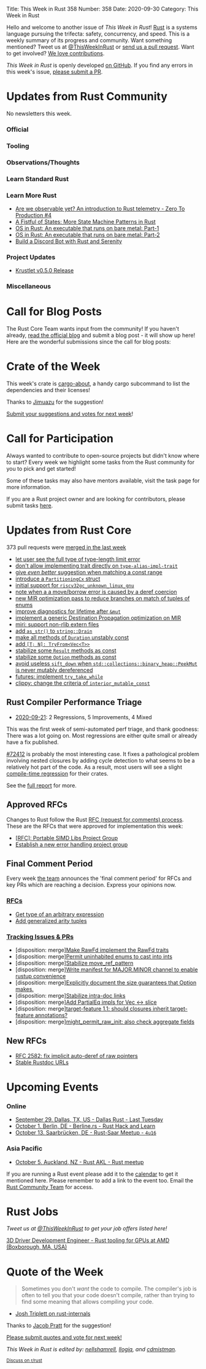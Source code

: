 Title: This Week in Rust 358
Number: 358
Date: 2020-09-30
Category: This Week in Rust

Hello and welcome to another issue of *This Week in Rust*!
[Rust](http://rust-lang.org) is a systems language pursuing the trifecta: safety, concurrency, and speed.
This is a weekly summary of its progress and community.
Want something mentioned? Tweet us at [@ThisWeekInRust](https://twitter.com/ThisWeekInRust) or [send us a pull request](https://github.com/emberian/this-week-in-rust).
Want to get involved? [We love contributions](https://github.com/rust-lang/rust/blob/master/CONTRIBUTING.md).

*This Week in Rust* is openly developed [on GitHub](https://github.com/emberian/this-week-in-rust).
If you find any errors in this week's issue, [please submit a PR](https://github.com/emberian/this-week-in-rust/pulls).

# Updates from Rust Community

No newsletters this week.

### Official

### Tooling

### Observations/Thoughts

### Learn Standard Rust

### Learn More Rust
* [Are we observable yet? An introduction to Rust telemetry - Zero To Production #4](https://www.lpalmieri.com/posts/2020-09-27-zero-to-production-4-are-we-observable-yet/)
* [A Fistful of States: More State Machine Patterns in Rust](https://deislabs.io/posts/a-fistful-of-states/)
* [OS in Rust: An executable that runs on bare metal: Part-1](https://blog.knoldus.com/os-in-rust-an-executable-that-runs-on-bare-metal-part-1/)
* [OS in Rust: An executable that runs on bare metal: Part-2](https://blog.knoldus.com/os-in-rust-an-executable-that-runs-on-bare-metal-part-2/)
* [Build a Discord Bot with Rust and Serenity](https://developers.facebook.com/blog/post/2020/09/30/build-discord-bot-with-rust-and-serenity/)

### Project Updates
* [Krustlet v0.5.0 Release](https://github.com/deislabs/krustlet/releases/tag/v0.5.0)

### Miscellaneous

# Call for Blog Posts

The Rust Core Team wants input from the community!
If you haven't already, [read the official blog](https://blog.rust-lang.org/2020/09/03/Planning-2021-Roadmap.html) and submit a blog post - it will show up here!
Here are the wonderful submissions since the call for blog posts:

# Crate of the Week

This week's crate is [cargo-about](https://crates.io/crates/cargo-about), a handy cargo subcommand to list the dependencies and their licenses!

Thanks to [Jimuazu](https://users.rust-lang.org/t/crate-of-the-week/2704/820) for the suggestion!

[Submit your suggestions and votes for next week][submit_crate]!

[submit_crate]: https://users.rust-lang.org/t/crate-of-the-week/2704

# Call for Participation

Always wanted to contribute to open-source projects but didn't know where to start?
Every week we highlight some tasks from the Rust community for you to pick and get started!

Some of these tasks may also have mentors available, visit the task page for more information.

If you are a Rust project owner and are looking for contributors, please submit tasks [here][guidelines].

[guidelines]: https://users.rust-lang.org/t/twir-call-for-participation/4821

# Updates from Rust Core

373 pull requests were [merged in the last week][merged]

[merged]: https://github.com/search?q=is%3Apr+org%3Arust-lang+is%3Amerged+merged%3A2020-09-14..2020-09-21

* [let user see the full type of type-length limit error](https://github.com/rust-lang/rust/pull/76843)
* [don't allow implementing trait directly on `type-alias-impl-trait`](https://github.com/rust-lang/rust/pull/76940)
* [give *even better* suggestion when matching a const range](https://github.com/rust-lang/rust/pull/76749)
* [introduce a `PartitioningCx` struct](https://github.com/rust-lang/rust/pull/76694)
* [initial support for `riscv32gc_unknown_linux_gnu`](https://github.com/rust-lang/rust/pull/76048)
* [note when a a move/borrow error is caused by a deref coercion](https://github.com/rust-lang/rust/pull/75304)
* [new MIR optimization pass to reduce branches on match of tuples of enums](https://github.com/rust-lang/rust/pull/75119)
* [improve diagnostics for lifetime after `&mut`](https://github.com/rust-lang/rust/pull/73595)
* [implement a generic Destination Propagation optimization on MIR](https://github.com/rust-lang/rust/pull/72632)
* [miri: support non-rlib extern files](https://github.com/rust-lang/miri/pull/1557)
* [add `as_str()` to `string::Drain`](https://github.com/rust-lang/rust/pull/76525)
* [make all methods of `Duration` unstably const](https://github.com/rust-lang/rust/pull/76335)
* [add `[T; N]: TryFrom<Vec<T>>`](https://github.com/rust-lang/rust/pull/76310)
* [stabilize some `Result` methods as const](https://github.com/rust-lang/rust/pull/76136)
* [stabilize some `Option` methods as const](https://github.com/rust-lang/rust/pull/76135)
* [avoid useless `sift_down` when `std::collections::binary_heap::PeekMut` is never mutably dereferenced](https://github.com/rust-lang/rust/pull/75974)
* [futures: implement `try_take_while`](https://github.com/rust-lang/futures-rs/pull/2212)
* [clippy: change the criteria of `interior_mutable_const`](https://github.com/rust-lang/rust-clippy/pull/6046)

## Rust Compiler Performance Triage

* [2020-09-21](https://github.com/rust-lang/rustc-perf/blob/master/triage/2020-09-21.md):
  2 Regressions, 5 Improvements, 4 Mixed

This was the first week of semi-automated perf triage, and thank goodness:
There was a lot going on. Most regressions are either quite small or already
have a fix published.

[#72412](https://github.com/rust-lang/rust/issues/72412) is probably the most
interesting case. It fixes a pathological problem involving nested closures by
adding cycle detection to what seems to be a relatively hot part of the code.
As a result, most users will see a slight [compile-time
regression](https://perf.rust-lang.org/compare.html?start=2c69266c0697b0c0b34abea62cba1a1d3c59c90c&end=fdc3405c20122fd0f077f5a77addabc873f20e4c&stat=task-clock)
for their crates.

See the [full report](https://github.com/rust-lang/rustc-perf/blob/master/triage/2020-09-21.md) for more.

## Approved RFCs

Changes to Rust follow the Rust [RFC (request for comments) process](https://github.com/rust-lang/rfcs#rust-rfcs). These
are the RFCs that were approved for implementation this week:

* [[RFC]: Portable SIMD Libs Project Group](https://github.com/rust-lang/rfcs/pull/2977)
* [Establish a new error handling project group](https://github.com/rust-lang/rfcs/pull/2965)

## Final Comment Period

Every week [the team](https://www.rust-lang.org/team.html) announces the
'final comment period' for RFCs and key PRs which are reaching a
decision. Express your opinions now.

### [RFCs](https://github.com/rust-lang/rfcs/labels/final-comment-period)
* [Get type of an arbitrary expression](https://github.com/rust-lang/rfcs/pull/2706)
* [Add generalized arity tuples](https://github.com/rust-lang/rfcs/pull/2702)

### [Tracking Issues & PRs](https://github.com/rust-lang/rust/labels/final-comment-period)

* [disposition: merge][Make RawFd implement the RawFd traits](https://github.com/rust-lang/rust/pull/76969)
* [disposition: merge][Permit uninhabited enums to cast into ints](https://github.com/rust-lang/rust/pull/76199)
* [disposition: merge][Stabilize move_ref_pattern](https://github.com/rust-lang/rust/pull/76119)
* [disposition: merge][Write manifest for MAJOR.MINOR channel to enable rustup convenience](https://github.com/rust-lang/rust/pull/76107)
* [disposition: merge][Explicitly document the size guarantees that Option makes.](https://github.com/rust-lang/rust/pull/75454)
* [disposition: merge][Stabilize intra-doc links](https://github.com/rust-lang/rust/pull/74430)
* [disposition: merge][Add PartialEq impls for Vec <-> slice](https://github.com/rust-lang/rust/pull/74194)
* [disposition: merge][target-feature 1.1: should closures inherit target-feature annotations?](https://github.com/rust-lang/rust/issues/73631)
* [disposition: merge][might_permit_raw_init: also check aggregate fields](https://github.com/rust-lang/rust/pull/71274)

## New RFCs

* [RFC 2582: fix implicit auto-deref of raw pointers](https://github.com/rust-lang/rfcs/pull/2987)
* [Stable Rustdoc URLs](https://github.com/rust-lang/rfcs/pull/2988)

# Upcoming Events

### Online
* [September 29. Dallas, TX, US - Dallas Rust - Last Tuesday](https://www.meetup.com/Dallas-Rust/events/jqxqwrybcmbmc/)
* [October 1. Berlin, DE - Berline.rs - Rust Hack and Learn](https://www.meetup.com/opentechschool-berlin/events/txcprrybcnbcb/)
* [October 13. Saarbrücken, DE - Rust-Saar Meetup - `4u16`](https://www.meetup.com/Rust-Saar/events/273252813/)

### Asia Pacific
* [October 5. Auckland, NZ - Rust AKL - Rust meetup](https://www.meetup.com/rust-akl/events/266876708/)

If you are running a Rust event please add it to the [calendar] to get
it mentioned here. Please remember to add a link to the event too.
Email the [Rust Community Team][community] for access.

[calendar]: https://www.google.com/calendar/embed?src=apd9vmbc22egenmtu5l6c5jbfc%40group.calendar.google.com
[community]: mailto:community-team@rust-lang.org

# Rust Jobs

*Tweet us at [@ThisWeekInRust](https://twitter.com/ThisWeekInRust) to get your job offers listed here!*

[3D Driver Development Engineer - Rust tooling for GPUs at AMD (Boxborough, MA, USA)](https://jobs.amd.com/job/Boxborough-3D-Driver-Development-Engineer-80489-Mass/677678000/)

# Quote of the Week

> Sometimes you don't *want* the code to compile. The compiler's job is often to tell you that your code doesn't compile, rather than trying to find some meaning that allows compiling your code.

- [Josh Triplett on rust-internals](https://internals.rust-lang.org/t/pre-rfc-returning-automatically-generating-impl-trait/13090/11)

Thanks to [Jacob Pratt](https://users.rust-lang.org/t/twir-quote-of-the-week/328/943) for the suggestion!

[Please submit quotes and vote for next week!](https://users.rust-lang.org/t/twir-quote-of-the-week/328)

*This Week in Rust is edited by: [nellshamrell](https://github.com/nellshamrell), [llogiq](https://github.com/llogiq), and [cdmistman](https://github.com/cdmistman).*

<small>[Discuss on r/rust](https://www.reddit.com/r/rust/comments/iu3ge0/this_week_in_rust_356/)</small>
